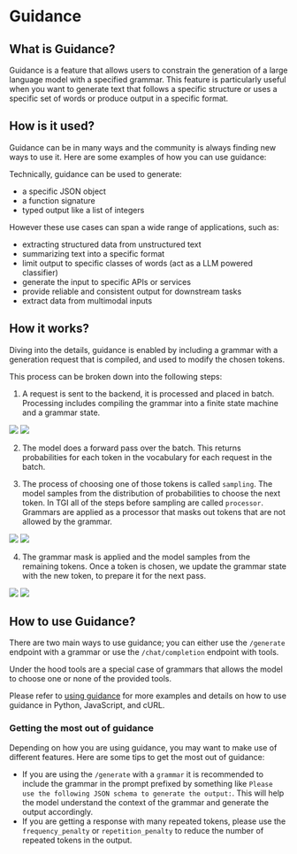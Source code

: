 # Guidance

## What is Guidance?

Guidance is a feature that allows users to constrain the generation of a large language model with a specified grammar. This feature is particularly useful when you want to generate text that follows a specific structure or uses a specific set of words or produce output in a specific format.

## How is it used?

Guidance can be in many ways and the community is always finding new ways to use it. Here are some examples of how you can use guidance:

Technically, guidance can be used to generate:

- a specific JSON object
- a function signature
- typed output like a list of integers

However these use cases can span a wide range of applications, such as:

- extracting structured data from unstructured text
- summarizing text into a specific format
- limit output to specific classes of words (act as a LLM powered classifier)
- generate the input to specific APIs or services
- provide reliable and consistent output for downstream tasks
- extract data from multimodal inputs

## How it works?

Diving into the details, guidance is enabled by including a grammar with a generation request that is compiled, and used to modify the chosen tokens.

This process can be broken down into the following steps:

1. A request is sent to the backend, it is processed and placed in batch. Processing includes compiling the grammar into a finite state machine and a grammar state.

<div class="flex justify-center">
    <img
        class="block dark:hidden"
        src="https://huggingface.co/datasets/huggingface/documentation-images/resolve/main/tgi/request-to-batch.gif"
    />
    <img
        class="hidden dark:block"
        src="https://huggingface.co/datasets/huggingface/documentation-images/resolve/main/tgi/request-to-batch-dark.gif"
    />
</div>

2. The model does a forward pass over the batch. This returns probabilities for each token in the vocabulary for each request in the batch.

3. The process of choosing one of those tokens is called `sampling`. The model samples from the distribution of probabilities to choose the next token. In TGI all of the steps before sampling are called `processor`. Grammars are applied as a processor that masks out tokens that are not allowed by the grammar.

<div class="flex justify-center">
    <img
        class="block dark:hidden"
        src="https://huggingface.co/datasets/huggingface/documentation-images/resolve/main/tgi/logit-grammar-mask.gif"
    />
    <img
        class="hidden dark:block"
        src="https://huggingface.co/datasets/huggingface/documentation-images/resolve/main/tgi/logit-grammar-mask-dark.gif"
    />
</div>

4. The grammar mask is applied and the model samples from the remaining tokens. Once a token is chosen, we update the grammar state with the new token, to prepare it for the next pass.

<div class="flex justify-center">
    <img
        class="block dark:hidden"
        src="https://huggingface.co/datasets/huggingface/documentation-images/resolve/main/tgi/sample-logits.gif"
    />
    <img
        class="hidden dark:block"
        src="https://huggingface.co/datasets/huggingface/documentation-images/resolve/main/tgi/sample-logits-dark.gif"
    />
</div>

## How to use Guidance?

There are two main ways to use guidance; you can either use the `/generate` endpoint with a grammar or use the `/chat/completion` endpoint with tools.

Under the hood tools are a special case of grammars that allows the model to choose one or none of the provided tools.

Please refer to [using guidance](../basic_tutorials/using_guidance) for more examples and details on how to use guidance in Python, JavaScript, and cURL.

### Getting the most out of guidance

Depending on how you are using guidance, you may want to make use of different features. Here are some tips to get the most out of guidance:

- If you are using the `/generate` with a `grammar` it is recommended to include the grammar in the prompt prefixed by something like `Please use the following JSON schema to generate the output:`. This will help the model understand the context of the grammar and generate the output accordingly.
- If you are getting a response with many repeated tokens, please use the `frequency_penalty` or `repetition_penalty` to reduce the number of repeated tokens in the output.
